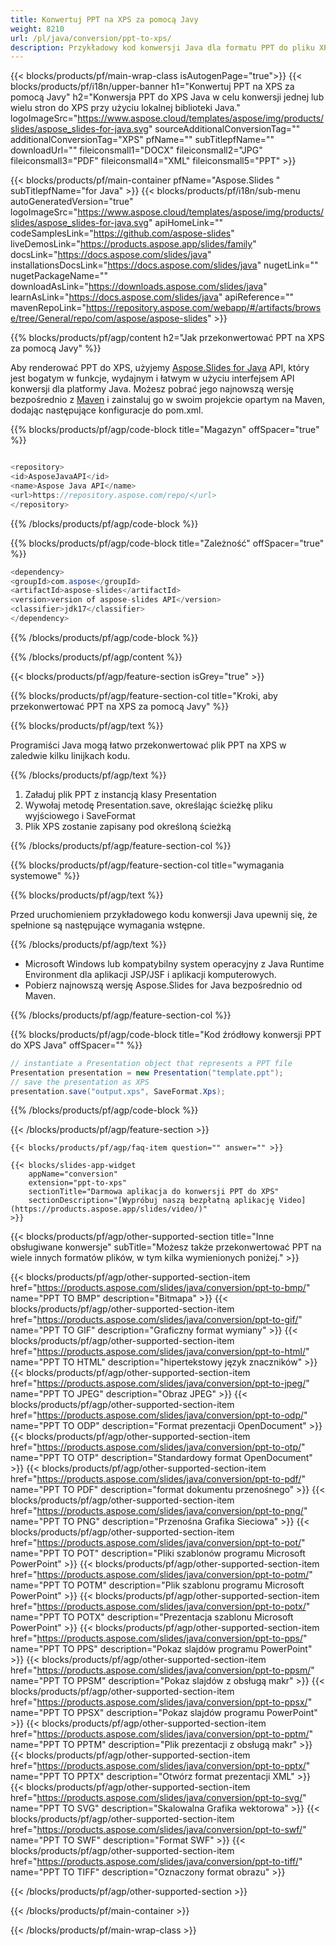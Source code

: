 ```yaml
---
title: Konwertuj PPT na XPS za pomocą Javy
weight: 8210
url: /pl/java/conversion/ppt-to-xps/ 
description: Przykładowy kod konwersji Java dla formatu PPT do pliku XPS. Użyj tego przykładowego kodu, aby wyeksportować prezentacje PowerPoint i OpenOffice do XPS w dowolnej aplikacji internetowej lub desktopowej Java.
---
```


{{< blocks/products/pf/main-wrap-class isAutogenPage="true">}}
{{< blocks/products/pf/i18n/upper-banner h1="Konwertuj PPT na XPS za pomocą Javy" h2="Konwersja PPT do XPS Java w celu konwersji jednej lub wielu stron do XPS przy użyciu lokalnej biblioteki Java." logoImageSrc="https://www.aspose.cloud/templates/aspose/img/products/slides/aspose_slides-for-java.svg" sourceAdditionalConversionTag="" additionalConversionTag="XPS" pfName="" subTitlepfName="" downloadUrl="" fileiconsmall1="DOCX" fileiconsmall2="JPG" fileiconsmall3="PDF" fileiconsmall4="XML" fileiconsmall5="PPT" >}}

{{< blocks/products/pf/main-container pfName="Aspose.Slides " subTitlepfName="for Java" >}}
{{< blocks/products/pf/i18n/sub-menu autoGeneratedVersion="true" logoImageSrc="https://www.aspose.cloud/templates/aspose/img/products/slides/aspose_slides-for-java.svg" apiHomeLink="" codeSamplesLink="https://github.com/aspose-slides" liveDemosLink="https://products.aspose.app/slides/family" docsLink="https://docs.aspose.com/slides/java" installationsDocsLink="https://docs.aspose.com/slides/java" nugetLink="" nugetPackageName="" downloadAsLink="https://downloads.aspose.com/slides/java" learnAsLink="https://docs.aspose.com/slides/java" apiReference="" mavenRepoLink="https://repository.aspose.com/webapp/#/artifacts/browse/tree/General/repo/com/aspose/aspose-slides" >}}

{{% blocks/products/pf/agp/content h2="Jak przekonwertować PPT na XPS za pomocą Javy" %}}

 Aby renderować PPT do XPS, użyjemy
 [Aspose.Slides for Java](https://products.aspose.com/slides/java)
 API, który jest bogatym w funkcje, wydajnym i łatwym w użyciu interfejsem API konwersji dla platformy Java. Możesz pobrać jego najnowszą wersję bezpośrednio z
 [Maven](https://repository.aspose.com/webapp/#/artifacts/browse/tree/General/repo/com/aspose/aspose-slides)
 i zainstaluj go w swoim projekcie opartym na Maven, dodając następujące konfiguracje do pom.xml.

{{% blocks/products/pf/agp/code-block title="Magazyn" offSpacer="true" %}}

```cs

<repository>
<id>AsposeJavaAPI</id>
<name>Aspose Java API</name>
<url>https://repository.aspose.com/repo/</url>
</repository>

```

{{% /blocks/products/pf/agp/code-block %}}

{{% blocks/products/pf/agp/code-block title="Zależność" offSpacer="true" %}}

```cs
<dependency>
<groupId>com.aspose</groupId>
<artifactId>aspose-slides</artifactId>
<version>version of aspose-slides API</version>
<classifier>jdk17</classifier>
</dependency>

```

{{% /blocks/products/pf/agp/code-block %}}

{{% /blocks/products/pf/agp/content %}}

{{< blocks/products/pf/agp/feature-section isGrey="true" >}}

{{% blocks/products/pf/agp/feature-section-col title="Kroki, aby przekonwertować PPT na XPS za pomocą Javy" %}}

{{% blocks/products/pf/agp/text %}}

 Programiści Java mogą łatwo przekonwertować plik PPT na XPS w zaledwie kilku linijkach kodu.

{{% /blocks/products/pf/agp/text %}}

1. Załaduj plik PPT z instancją klasy Presentation
1. Wywołaj metodę Presentation.save, określając ścieżkę pliku wyjściowego i SaveFormat
1. Plik XPS zostanie zapisany pod określoną ścieżką

{{% /blocks/products/pf/agp/feature-section-col %}}

{{% blocks/products/pf/agp/feature-section-col title="wymagania systemowe" %}}

{{% blocks/products/pf/agp/text %}}

 Przed uruchomieniem przykładowego kodu konwersji Java upewnij się, że spełnione są następujące wymagania wstępne.

{{% /blocks/products/pf/agp/text %}}

- Microsoft Windows lub kompatybilny system operacyjny z Java Runtime Environment dla aplikacji JSP/JSF i aplikacji komputerowych.
- Pobierz najnowszą wersję Aspose.Slides for Java bezpośrednio od Maven.

{{% /blocks/products/pf/agp/feature-section-col %}}

{{% blocks/products/pf/agp/code-block title="Kod źródłowy konwersji PPT do XPS Java" offSpacer="" %}}

```cs
// instantiate a Presentation object that represents a PPT file
Presentation presentation = new Presentation("template.ppt");
// save the presentation as XPS
presentation.save("output.xps", SaveFormat.Xps);   

```

{{% /blocks/products/pf/agp/code-block %}}

{{< /blocks/products/pf/agp/feature-section >}}

    {{< blocks/products/pf/agp/faq-item question="" answer="" >}}
 

<!-- aboutfile Starts -->

<!-- aboutfile Ends -->

    {{< blocks/slides-app-widget 
        appName="conversion"
        extension="ppt-to-xps"
        sectionTitle="Darmowa aplikacja do konwersji PPT do XPS" 
        sectionDescription="[Wypróbuj naszą bezpłatną aplikację Video](https://products.aspose.app/slides/video/)" 
    >}}
    
{{< blocks/products/pf/agp/other-supported-section title="Inne obsługiwane konwersje" subTitle="Możesz także przekonwertować PPT na wiele innych formatów plików, w tym kilka wymienionych poniżej." >}}

{{< blocks/products/pf/agp/other-supported-section-item href="https://products.aspose.com/slides/java/conversion/ppt-to-bmp/" name="PPT TO BMP" description="Bitmapa" >}}
{{< blocks/products/pf/agp/other-supported-section-item href="https://products.aspose.com/slides/java/conversion/ppt-to-gif/" name="PPT TO GIF" description="Graficzny format wymiany" >}}
{{< blocks/products/pf/agp/other-supported-section-item href="https://products.aspose.com/slides/java/conversion/ppt-to-html/" name="PPT TO HTML" description="hipertekstowy język znaczników" >}}
{{< blocks/products/pf/agp/other-supported-section-item href="https://products.aspose.com/slides/java/conversion/ppt-to-jpeg/" name="PPT TO JPEG" description="Obraz JPEG" >}}
{{< blocks/products/pf/agp/other-supported-section-item href="https://products.aspose.com/slides/java/conversion/ppt-to-odp/" name="PPT TO ODP" description="Format prezentacji OpenDocument" >}}
{{< blocks/products/pf/agp/other-supported-section-item href="https://products.aspose.com/slides/java/conversion/ppt-to-otp/" name="PPT TO OTP" description="Standardowy format OpenDocument" >}}
{{< blocks/products/pf/agp/other-supported-section-item href="https://products.aspose.com/slides/java/conversion/ppt-to-pdf/" name="PPT TO PDF" description="format dokumentu przenośnego" >}}
{{< blocks/products/pf/agp/other-supported-section-item href="https://products.aspose.com/slides/java/conversion/ppt-to-png/" name="PPT TO PNG" description="Przenośna Grafika Sieciowa" >}}
{{< blocks/products/pf/agp/other-supported-section-item href="https://products.aspose.com/slides/java/conversion/ppt-to-pot/" name="PPT TO POT" description="Pliki szablonów programu Microsoft PowerPoint" >}}
{{< blocks/products/pf/agp/other-supported-section-item href="https://products.aspose.com/slides/java/conversion/ppt-to-potm/" name="PPT TO POTM" description="Plik szablonu programu Microsoft PowerPoint" >}}
{{< blocks/products/pf/agp/other-supported-section-item href="https://products.aspose.com/slides/java/conversion/ppt-to-potx/" name="PPT TO POTX" description="Prezentacja szablonu Microsoft PowerPoint" >}}
{{< blocks/products/pf/agp/other-supported-section-item href="https://products.aspose.com/slides/java/conversion/ppt-to-pps/" name="PPT TO PPS" description="Pokaz slajdów programu PowerPoint" >}}
{{< blocks/products/pf/agp/other-supported-section-item href="https://products.aspose.com/slides/java/conversion/ppt-to-ppsm/" name="PPT TO PPSM" description="Pokaz slajdów z obsługą makr" >}}
{{< blocks/products/pf/agp/other-supported-section-item href="https://products.aspose.com/slides/java/conversion/ppt-to-ppsx/" name="PPT TO PPSX" description="Pokaz slajdów programu PowerPoint" >}}
{{< blocks/products/pf/agp/other-supported-section-item href="https://products.aspose.com/slides/java/conversion/ppt-to-pptm/" name="PPT TO PPTM" description="Plik prezentacji z obsługą makr" >}}
{{< blocks/products/pf/agp/other-supported-section-item href="https://products.aspose.com/slides/java/conversion/ppt-to-pptx/" name="PPT TO PPTX" description="Otwórz format prezentacji XML" >}}
{{< blocks/products/pf/agp/other-supported-section-item href="https://products.aspose.com/slides/java/conversion/ppt-to-svg/" name="PPT TO SVG" description="Skalowalna Grafika wektorowa" >}}
{{< blocks/products/pf/agp/other-supported-section-item href="https://products.aspose.com/slides/java/conversion/ppt-to-swf/" name="PPT TO SWF" description="Format SWF" >}}
{{< blocks/products/pf/agp/other-supported-section-item href="https://products.aspose.com/slides/java/conversion/ppt-to-tiff/" name="PPT TO TIFF" description="Oznaczony format obrazu" >}}

{{< /blocks/products/pf/agp/other-supported-section >}}

{{< /blocks/products/pf/main-container >}}
    
{{< /blocks/products/pf/main-wrap-class >}}